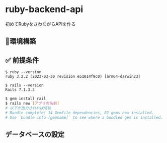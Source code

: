 # ruby-backend-api
初めてRubyをさわながらAPIを作る

## 🎉環境構築

## ✅ 前提条件

```bsh
$ ruby --version
ruby 3.2.2 (2023-03-30 revision e51014f9c0) [arm64-darwin23]

$ rails --version
Rails 7.1.3.3
```

```bash
$ gem install rail
$ rails new [アプリの名前]
# 以下が出力されれば成功
# Bundle complete! 14 Gemfile dependencies, 82 gems now installed.
# Use `bundle info [gemname]` to see where a bundled gem is installed.
```
## データベースの設定

```yaml:config/database.yml

```



